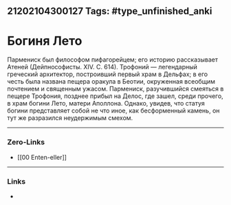 21202104300127
Tags: #type_unfinished_anki 
---
# Богиня Лето

Пармениск был философом пифагорейцем; его историю рассказывает Атеней (Дейпнософисты. XIV. С. 614). Трофоний — легендарный греческий архитектор, построивший первый храм в Дельфах; в его честь была названа пещера оракула в Беотии, окруженная всеобщим почтением и священным ужасом. Пармениск, разучившийся смеяться в пещере Трофония, позднее прибыл на Делос, где зашел, среди прочего, в храм богини Лето, матери Аполлона. Однако, увидев, что статуя богини представляет собой не что иное, как бесформенный камень, он тут же разразился неудержимым смехом. 

---
### Zero-Links
- [[00 Enten-eller]]
---
### Links
-
